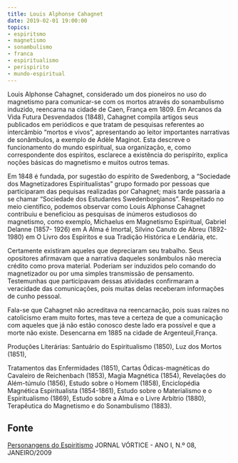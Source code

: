 ```yaml
---
title: Louis Alphonse Cahagnet
date: 2019-02-01 19:00:00
topics: 
- espiritsmo
- magnetismo
- sonambulismo
- franca
- espiritualismo
- perispirito
- mundo-espiritual
---
```


Louis Alphonse Cahagnet, considerado um dos pioneiros no uso do magnetismo para
comunicar-se com os mortos através do sonambulismo induzido, reencarna na cidade
de Caen, França em 1809. Em Arcanos da Vida Futura Desvendados (1848), Cahagnet
compila artigos seus publicados em periódicos e que tratam de pesquisas
referentes ao intercâmbio “mortos e vivos”, apresentando ao leitor importantes
narrativas de sonâmbulos, a exemplo de Adèle Maginot. Esta descreve o
funcionamento do mundo espiritual, sua organização, e, como correspondente dos
espíritos, esclarece a existência do perispírito, explica noções básicas do
magnetismo e muitos outros temas.

Em 1848 é fundada, por sugestão do espírito de Swedenborg, a “Sociedade dos
Magnetizadores Espiritualistas” grupo formado por pessoas que participaram das
pequisas realizadas por Cahagnet; mais tarde passaria a se chamar “Sociedade dos
Estudantes Swedenborgianos”.  Respeitado no meio científico, podemos observar
como Louis Alphonse Cahagnet contribuiu e beneficiou as pesquisas de inúmeros
estudiosos do magnetismo, como exemplo, Michaelus em Magnetismo Espiritual,
Gabriel Delanne (1857- 1926) em A Alma é Imortal, Silvino Canuto de Abreu
(1892-1980) em O Livro dos Espíritos e sua Tradição Histórica e Lendária, etc.

Certamente existiram aqueles que depreciaram seu trabalho. Seus opositores
afirmavam que a narrativa daqueles sonâmbulos não merecia crédito como prova
material. Poderiam ser induzidos pelo comando do magnetizador ou por uma simples
transmissão de pensamento. Testemunhas que participavam dessas atividades
confirmaram a veracidade das comunicações, pois muitas delas receberam
informações de cunho pessoal.

Fala-se que Cahagnet não acreditava na reencarnação, pois suas raízes no
catolicismo eram muito fortes, mas teve a certeza de que a comunicação com
aqueles que já não estão conosco deste lado era possível e que a morte não
existe.  Desencarna em 1885 na cidade de Argenteuil,França.

Produções Literárias: Santuário do Espiritualismo (1850), Luz dos Mortos (1851),

Tratamentos das Enfermidades (1851), Cartas Ódicas-magnéticas do Cavaleiro de
Reichenbach (1853), Magia Magnética (1854), Revelações do Além-túmulo (1856),
Estudo sobre o Homem (1858), Enciclopédia Magnética Espiritualista (1854-1861),
Estudo sobre o Materialismo e o Espiritualismo (1869), Estudo sobre a Alma e o
Livre Arbítrio (1880), Terapêutica do Magnetismo e do Sonambulismo (1883).


## Fonte
[Personangens do Espiritismo](https://personagensdoespiritismo.blogspot.com/2014/02/ermance-dufaux.html)
JORNAL VÓRTICE - ANO I, N.º 08, JANEIRO/2009

